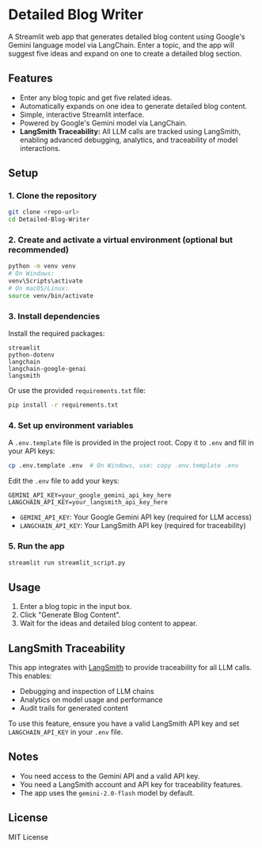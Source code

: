 # Detailed Blog Writer

A Streamlit web app that generates detailed blog content using Google's Gemini language model via LangChain. Enter a topic, and the app will suggest five ideas and expand on one to create a detailed blog section.

## Features

- Enter any blog topic and get five related ideas.
- Automatically expands on one idea to generate detailed blog content.
- Simple, interactive Streamlit interface.
- Powered by Google's Gemini model via LangChain.
- **LangSmith Traceability:** All LLM calls are tracked using LangSmith, enabling advanced debugging, analytics, and traceability of model interactions.

## Setup

### 1. Clone the repository

```bash
git clone <repo-url>
cd Detailed-Blog-Writer
```

### 2. Create and activate a virtual environment (optional but recommended)

```bash
python -m venv venv
# On Windows:
venv\Scripts\activate
# On macOS/Linux:
source venv/bin/activate
```

### 3. Install dependencies

Install the required packages:

```
streamlit
python-dotenv
langchain
langchain-google-genai
langsmith
```

Or use the provided `requirements.txt` file:

```bash
pip install -r requirements.txt
```

### 4. Set up environment variables

A `.env.template` file is provided in the project root. Copy it to `.env` and fill in your API keys:

```bash
cp .env.template .env  # On Windows, use: copy .env.template .env
```

Edit the `.env` file to add your keys:

```
GEMINI_API_KEY=your_google_gemini_api_key_here
LANGCHAIN_API_KEY=your_langsmith_api_key_here
```

- `GEMINI_API_KEY`: Your Google Gemini API key (required for LLM access)
- `LANGCHAIN_API_KEY`: Your LangSmith API key (required for traceability)

### 5. Run the app

```bash
streamlit run streamlit_script.py
```

## Usage

1. Enter a blog topic in the input box.
2. Click "Generate Blog Content".
3. Wait for the ideas and detailed blog content to appear.

## LangSmith Traceability

This app integrates with [LangSmith](https://smith.langchain.com/) to provide traceability for all LLM calls. This enables:
- Debugging and inspection of LLM chains
- Analytics on model usage and performance
- Audit trails for generated content

To use this feature, ensure you have a valid LangSmith API key and set `LANGCHAIN_API_KEY` in your `.env` file.

## Notes

- You need access to the Gemini API and a valid API key.
- You need a LangSmith account and API key for traceability features.
- The app uses the `gemini-2.0-flash` model by default.

## License

MIT License 